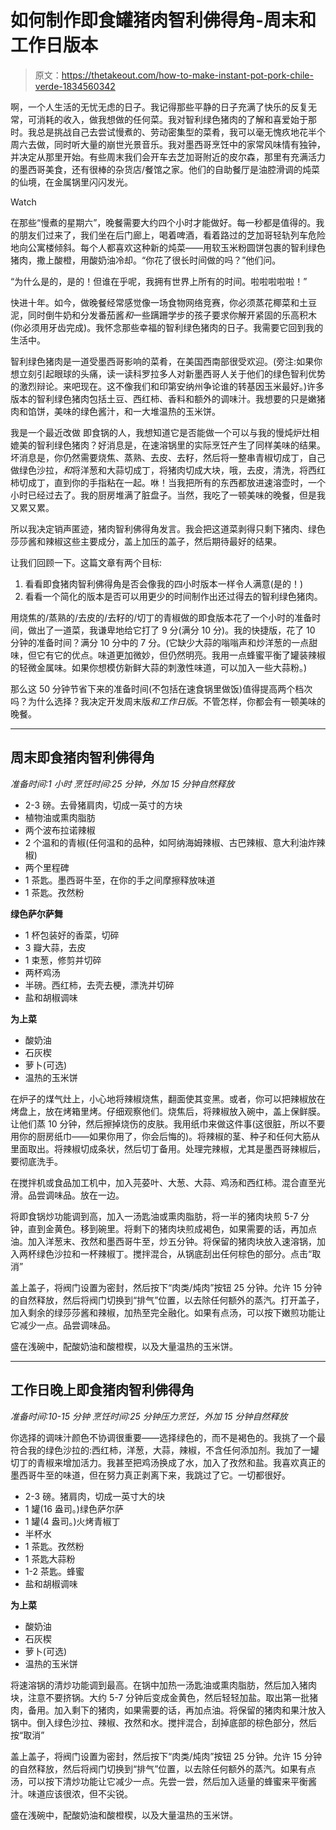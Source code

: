 # 如何制作即食罐猪肉智利佛得角-周末和工作日版本

> 原文：<https://thetakeout.com/how-to-make-instant-pot-pork-chile-verde-1834560342>

啊，一个人生活的无忧无虑的日子。我记得那些平静的日子充满了快乐的反复无常，可消耗的收入，做我想做的任何菜。我对智利绿色猪肉的了解和喜爱始于那时。我总是挑战自己去尝试慢煮的、劳动密集型的菜肴，我可以毫无愧疚地花半个周六去做，同时听大量的崩世光景音乐。我对墨西哥烹饪中的家常风味情有独钟，并决定从那里开始。有些周末我们会开车去芝加哥附近的皮尔森，那里有充满活力的墨西哥美食，还有很棒的杂货店/餐馆之家。他们的自助餐厅是油腔滑调的炖菜的仙境，在金属锅里闪闪发光。

Watch

在那些“慢煮的星期六”，晚餐需要大约四个小时才能做好。每一秒都是值得的。我的朋友们过来了，我们坐在后门廊上，喝着啤酒，看着路过的芝加哥轻轨列车危险地向公寓楼倾斜。每个人都喜欢这种新的炖菜——用软玉米粉圆饼包裹的智利绿色猪肉，撒上酸橙，用酸奶油冷却。“你花了很长时间做的吗？”他们问。

“为什么是的，是的！但谁在乎呢，我拥有世界上所有的时间。啦啦啦啦啦！”

快进十年。如今，做晚餐经常感觉像一场食物网络竞赛，你必须蒸花椰菜和土豆泥，同时倒牛奶和分发番茄酱*和*一些蹒跚学步的孩子要求你解开紧固的乐高积木(你必须用牙齿完成)。我怀念那些幸福的智利绿色猪肉的日子。我需要它回到我的生活中。

智利绿色猪肉是一道受墨西哥影响的菜肴，在美国西南部很受欢迎。(旁注:如果你想立刻引起眼球的头痛，读一读科罗拉多人对新墨西哥人关于他们的绿色智利优势的激烈辩论。来吧现在。这不像我们和印第安纳州争论谁的转基因玉米最好。)许多版本的智利绿色猪肉包括土豆、西红柿、香料和额外的调味汁。我想要的只是嫩猪肉和馅饼，美味的绿色酱汁，和一大堆温热的玉米饼。

我是一个最近改做 即食锅的人，我想知道它是否能做一个可以与我的慢炖炉灶相媲美的智利绿色猪肉？好消息是，在速溶锅里的实际烹饪产生了同样美味的结果。坏消息是，你仍然需要烧焦、蒸熟、去皮、去籽，然后将一整串青椒切成丁，自己做绿色沙拉，*和*将洋葱和大蒜切成丁，将猪肉切成大块，哦，去皮，清洗，将西红柿切成丁，直到你的手指粘在一起。咻！当我把所有的东西都放进速溶壶时，一个小时已经过去了。我的厨房堆满了脏盘子。当然，我吃了一顿美味的晚餐，但是我又累又累。

所以我决定销声匿迹，猪肉智利佛得角发言。我会把这道菜剥得只剩下猪肉、绿色莎莎酱和辣椒这些主要成分，盖上加压的盖子，然后期待最好的结果。

让我们回顾一下。这篇文章有两个目标:

1.  看看即食猪肉智利佛得角是否会像我的四小时版本一样令人满意(是的！)
2.  看看一个简化的版本是否可以用更少的时间制作出还过得去的智利绿色猪肉。

用烧焦的/蒸熟的/去皮的/去籽的/切丁的青椒做的即食版本花了一个小时的准备时间，做出了一道菜，我谦卑地给它打了 9 分(满分 10 分)。我的快捷版，花了 10 分钟的准备时间？满分 10 分中的 7 分。(它缺少大蒜的嗡嗡声和炒洋葱的一点甜味，但它有它的优点。味道更加微妙，但仍然明亮。我用一点蜂蜜平衡了罐装辣椒的轻微金属味。如果你想模仿新鲜大蒜的刺激性味道，可以加入一些大蒜粉。)

那么这 50 分钟节省下来的准备时间(不包括在速食锅里做饭)值得提高两个档次吗？为什么选择？我决定开发周末版*和工作日版*。不管怎样，你都会有一顿美味的晚餐。

* * *

## 周末即食猪肉智利佛得角

*准备时间:1 小时*
*烹饪时间:25 分钟，外加 15 分钟自然释放*

*   2-3 磅。去骨猪肩肉，切成一英寸的方块
*   植物油或熏肉脂肪
*   两个波布拉诺辣椒
*   2 个温和的青椒(任何温和的品种，如阿纳海姆辣椒、古巴辣椒、意大利油炸辣椒)
*   两个里程碑
*   1 茶匙。墨西哥牛至，在你的手之间摩擦释放味道
*   1 茶匙。孜然粉

**绿色萨尔萨舞**

*   1 杯包装好的香菜，切碎
*   3 瓣大蒜，去皮
*   1 束葱，修剪并切碎
*   两杯鸡汤
*   半磅。西红柿，去壳去梗，漂洗并切碎
*   盐和胡椒调味

**为上菜**

*   酸奶油
*   石灰楔
*   萝卜(可选)
*   温热的玉米饼

在炉子的煤气灶上，小心地将辣椒烧焦，翻面使其变黑。或者，你可以把辣椒放在烤盘上，放在烤箱里烤。仔细观察他们。烧焦后，将辣椒放入碗中，盖上保鲜膜。让他们蒸 10 分钟，然后擦掉烧伤的皮肤。我用纸巾来做这件事(这很脏，所以不要用你的厨房纸巾——如果你用了，你会后悔的)。将辣椒的茎、种子和任何大筋从里面取出。将辣椒切成条状，然后切丁备用。处理完辣椒，尤其是墨西哥辣椒后，要彻底洗手。

在搅拌机或食品加工机中，加入芫荽叶、大葱、大蒜、鸡汤和西红柿。混合直至光滑。品尝调味品。放在一边。

将即食锅炒功能调到高，加入一汤匙油或熏肉脂肪，将一半的猪肉块煎 5-7 分钟，直到金黄色。移到碗里。将剩下的猪肉块煎成褐色，如果需要的话，再加点油。加入洋葱末、孜然和墨西哥牛至，炒五分钟。将保留的猪肉块放入速溶锅，加入两杯绿色沙拉和一杯辣椒丁。搅拌混合，从锅底刮出任何棕色的部分。点击“取消”

盖上盖子，将阀门设置为密封，然后按下“肉类/炖肉”按钮 25 分钟。允许 15 分钟的自然释放，然后将阀门切换到“排气”位置，以去除任何额外的蒸汽。打开盖子，加入剩余的绿莎莎酱和辣椒，加热至完全融化。如果有点汤，可以按下嫩煎功能让它减少一点。品尝调味品。

盛在浅碗中，配酸奶油和酸橙楔，以及大量温热的玉米饼。

* * *

## 工作日晚上即食猪肉智利佛得角

*准备时间:10-15 分钟*
*烹饪时间:25 分钟压力烹饪，外加 15 分钟自然释放*

你选择的调味汁颜色不协调很重要——选择绿色的，而不是褐色的。我挑了一个最符合我的绿色沙拉的:西红柿，洋葱，大蒜，辣椒，不含任何添加剂。我加了一罐切丁的青椒来增加活力。我甚至把鸡汤换成了水，加入了孜然和盐。我喜欢真正的墨西哥牛至的味道，但在努力真正剥离下来，我跳过了它。一切都很好。

*   2-3 磅。猪肩肉，切成一英寸大的块
*   1 罐(16 盎司。)绿色萨尔萨
*   1 罐(4 盎司。)火烤青椒丁
*   半杯水
*   1 茶匙。孜然粉
*   1 茶匙大蒜粉
*   1-2 茶匙。蜂蜜
*   盐和胡椒调味

**为上菜**

*   酸奶油
*   石灰楔
*   萝卜(可选)
*   温热的玉米饼

将速溶锅的清炒功能调到最高。在锅中加热一汤匙油或熏肉脂肪，然后加入猪肉块，注意不要挤锅。大约 5-7 分钟后变成金黄色，然后轻轻加盐。取出第一批猪肉，备用。加入剩下的猪肉，如果需要的话，再加点油。将保留的猪肉和果汁放入锅中。倒入绿色沙拉、辣椒、孜然和水。搅拌混合，刮掉底部的棕色部分，然后按“取消”

盖上盖子，将阀门设置为密封，然后按下“肉类/炖肉”按钮 25 分钟。允许 15 分钟的自然释放，然后将阀门切换到“排气”位置，以去除任何额外的蒸汽。如果有点汤，可以按下清炒功能让它减少一点。先尝一尝，然后加入适量的蜂蜜来平衡酱汁。味道应该很浓，但不尖锐。

盛在浅碗中，配酸奶油和酸橙楔，以及大量温热的玉米饼。
